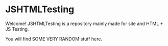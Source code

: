 # JSHTMLTesting

Welcome! JSHTMLTesting is a repository mainly made for site and HTML + JS Testing.

You will find SOME VERY RANDOM stuff here.
